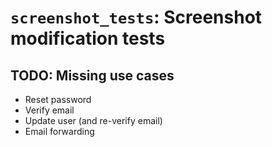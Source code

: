 # `screenshot_tests`: Screenshot modification tests

## TODO: Missing use cases

- Reset password
- Verify email
- Update user (and re-verify email)
- Email forwarding
